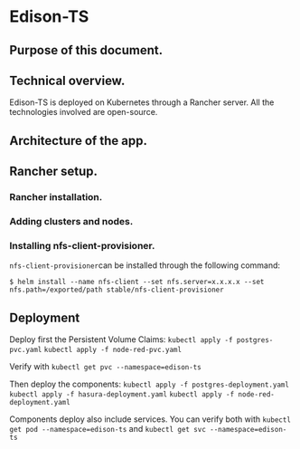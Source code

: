 # Edison-TS

## Purpose of this document.
## Technical overview.
Edison-TS is deployed on Kubernetes through a Rancher server. All the technologies involved are open-source.

## Architecture of the app.

## Rancher setup.
### Rancher installation.
### Adding clusters and nodes.
### Installing nfs-client-provisioner.
`nfs-client-provisioner`can be installed through the following command:

`$ helm install --name nfs-client --set nfs.server=x.x.x.x --set nfs.path=/exported/path stable/nfs-client-provisioner`

## Deployment
Deploy first the Persistent Volume Claims:
`kubectl apply -f postgres-pvc.yaml`
`kubectl apply -f node-red-pvc.yaml`

Verify with `kubectl get pvc --namespace=edison-ts`

Then deploy the components:
`kubectl apply -f postgres-deployment.yaml`
`kubectl apply -f hasura-deployment.yaml`
`kubectl apply -f node-red-deployment.yaml`

Components deploy also include services.
You can verify both with `kubectl get pod --namespace=edison-ts` and `kubectl get svc --namespace=edison-ts`